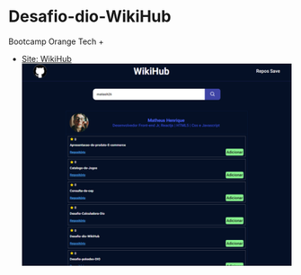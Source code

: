 # Desafio-dio-WikiHub
Bootcamp Orange Tech +

- [Site: WikiHub](https://desafio-wiki-gdoz8d47f-matiash26.vercel.app/)
![wikihub](https://raw.githubusercontent.com/matiash26/Desafio-WikiHub/main/src/assets/wikihub.png)

